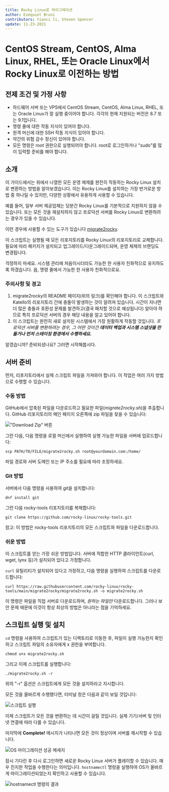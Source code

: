 ```yaml
---
title: Rocky Linux로 마이그레이션
author: Ezequiel Bruni
contributors: tianci li, Steven Spencer
update: 11-23-2021
---
```


# CentOS Stream, CentOS, Alma Linux, RHEL, 또는 Oracle Linux에서 Rocky Linux로 이전하는 방법

## 전제 조건 및 가정 사항

* 하드웨어 서버 또는 VPS에서 CentOS Stream, CentOS, Alma Linux, RHEL, 또는 Oracle Linux가 잘 실행 중이어야 합니다. 각각의 현재 지원되는 버전은 8.7 또는 9.1입니다.
* 명령 줄에 대한 작동 지식이 있어야 합니다.
* 원격 머신에 대한 SSH 작동 지식이 있어야 합니다.
* 약간의 위험 감수 정신이 있어야 합니다.
* 모든 명령은 root 권한으로 실행되어야 합니다. root로 로그인하거나 "sudo"를 많이 입력할 준비를 해야 합니다.

## 소개

이 가이드에서는 위에서 나열한 모든 운영 체제를 완전히 작동하는 Rocky Linux 설치로 변환하는 방법을 알아보겠습니다. 이는 Rocky Linux를 설치하는 가장 번거로운 방법 중 하나일 수 있지만, 다양한 상황에서 유용하게 사용할 수 있습니다.

예를 들어, 일부 서버 제공업체는 당분간 Rocky Linux를 기본적으로 지원하지 않을 수 있습니다. 또는 모든 것을 재설치하지 않고 프로덕션 서버를 Rocky Linux로 변환하려는 경우가 있을 수 있습니다.

이런 경우에 사용할 수 있는 도구가 있습니다 [migrate2rocky](https://github.com/rocky-linux/rocky-tools/tree/main/migrate2rocky).

이 스크립트는 실행될 때 모든 리포지토리를 Rocky Linux의 리포지토리로 교체합니다. 필요에 따라 패키지가 설치되고 업그레이드/다운그레이드되며, 운영 체제의 브랜딩도 변경됩니다.

걱정하지 마세요. 시스템 관리에 처음이시더라도 가능한 한 사용자 친화적으로 유지하도록 하겠습니다. 음, 명령 줄에서 가능한 한 사용자 친화적으로요.

### 주의사항 및 경고

1. migrate2rocky의 README 페이지(위의 링크)를 확인해야 합니다. 이 스크립트와 Katello의 리포지토리 간에 충돌이 발생하는 것이 알려져 있습니다. 시간이 지나면 더 많은 충돌과 호환성 문제를 발견하고(결국 패치할 것으로 예상됩니다) 알아야 하므로 특히 프로덕션 서버의 경우 해당 내용을 알고 있어야 합니다.
2. 이 스크립트는 완전히 새로 설치된 시스템에서 가장 원활하게 작동할 것입니다. _프로덕션 서버를 변환하려는 경우, 그 어떤 것이건 **데이터 백업과 시스템 스냅샷을 만들거나 먼저 스테이징 환경에서 수행하세요.**_

알겠습니까? 준비되셨나요? 그러면 시작해봅시다.

## 서버 준비

먼저, 리포지토리에서 실제 스크립트 파일을 가져와야 합니다. 이 작업은 여러 가지 방법으로 수행할 수 있습니다.

### 수동 방법

GitHub에서 압축된 파일을 다운로드하고 필요한 파일(*migrate2rocky.sh*)을 추출합니다. GitHub 리포지토리의 메인 페이지 오른쪽에 zip 파일을 찾을 수 있습니다:

!["Download Zip" 버튼](images/migrate2rocky-github-zip.png)

그런 다음, 다음 명령을 로컬 머신에서 실행하여 실행 가능한 파일을 서버에 업로드합니다:

```
scp PATH/TO/FILE/migrate2rocky.sh root@yourdomain.com:/home/
```

파일 경로와 서버 도메인 또는 IP 주소를 필요에 따라 조정하세요.

### Git 방법

서버에서 다음 명령을 사용하여 git을 설치합니다:

```
dnf install git
```

그런 다음 rocky-tools 리포지토리를 복제합니다:

```
git clone https://github.com/rocky-linux/rocky-tools.git
```

참고: 이 방법은 rocky-tools 리포지토리의 모든 스크립트와 파일을 다운로드합니다.

### 쉬운 방법

이 스크립트를 얻는 가장 쉬운 방법입니다. 서버에 적합한 HTTP 클라이언트(curl, wget, lynx 등)가 설치되어 있다고 가정합니다.

`curl` 유틸리티가 설치되어 있다고 가정하고, 다음 명령을 실행하여 스크립트를 다운로드합니다:

```
curl https://raw.githubusercontent.com/rocky-linux/rocky-tools/main/migrate2rocky/migrate2rocky.sh -o migrate2rocky.sh
```

이 명령은 파일을 직접 서버로 다운로드하며, *원하는 파일만* 다운로드합니다. 그러나 보안 문제 때문에 이것이 항상 최상의 방법은 아니라는 점을 기억하세요.

## 스크립트 실행 및 설치

`cd` 명령을 사용하여 스크립트가 있는 디렉토리로 이동한 후, 파일이 실행 가능한지 확인하고 스크립트 파일의 소유자에게 x 권한을 부여합니다.

```
chmod u+x migrate2rocky.sh
```

그리고 이제 스크립트를 실행합니다:

```
./migrate2rocky.sh -r
```

위의 "-r" 옵션은 스크립트에게 모든 것을 설치하라고 지시합니다.

모든 것을 올바르게 수행했다면, 터미널 창은 다음과 같이 보일 것입니다:

![스크립트 실행](images/migrate2rocky-convert-01.png)

이제 스크립트가 모든 것을 변환하는 데 시간이 걸릴 것입니다. 실제 기기/서버 및 인터넷 연결에 따라 다를 수 있습니다.

마지막에 **Complete!** 메시지가 나타나면 모든 것이 정상이며 서버를 재시작할 수 있습니다.

![OS 마이그레이션 성공 메세지](images/migrate2rocky-convert-02.png)

잠시 기다린 후 다시 로그인하면 새로운 Rocky Linux 서버가 플레이할 수 있습니다. 매우 진지한 작업을 수행한다는 의미입니다. `hostnamectl` 명령을 실행하여 OS가 올바르게 마이그레이션되었는지 확인하고 사용할 수 있습니다.

![hostnamectl 명령의 결과](images/migrate2rocky-convert-03.png)
